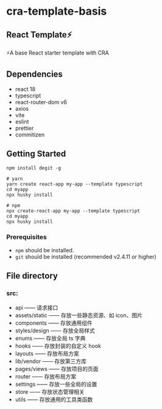 # cra-template-basis



## React Template⚡️

⚡️A base React starter template with CRA



## Dependencies

- react 18
- typescript
- react-router-dom v6
- axios
- vite
- eslint
- prettier
- commitizen

## Getting Started

```shell
npm install degit -g

# yarn
yarn create react-app my-app --template typescript
cd myapp
npx husky install

# npm
npx create-react-app my-app --template typescript
cd myapp
npx husky install
```



### Prerequisites

- `npm` should be installed.
- `git` should be installed (recommended v2.4.11 or higher)



## File directory

### src:

- api —— 请求接口
- assets/static —— 存放一些静态资源、如 icon、图片
- components —— 存放通用组件
- styles/design —— 存放全局样式
- enums —— 存放全局 ts 字典
- hooks —— 存放封装的自定义 hook
- layouts —— 存放布局方案
- lib/vendor —— 存放第三方库
- pages/views —— 存放项目的页面
- router —— 存放布局方案
- settings —— 存放一些全局的设置
- store —— 存放状态管理相关
- utils —— 存放通用的工具类函数
